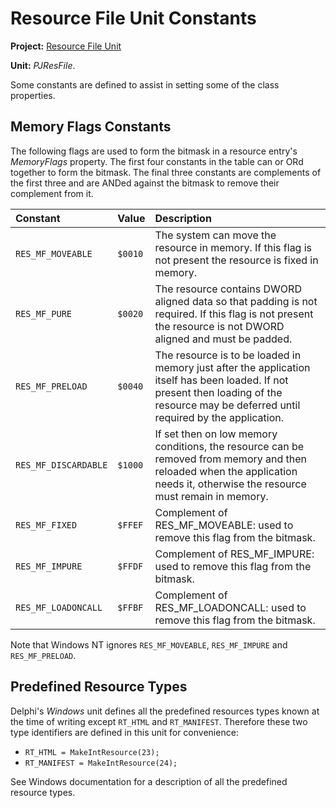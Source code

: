 # Resource File Unit Constants

**Project:** [Resource File Unit](../API.md)

**Unit:** _PJResFile_.

Some constants are defined to assist in setting some of the class properties.

## Memory Flags Constants ##

The following flags are used to form the bitmask in a resource entry's _MemoryFlags_ property. The first four constants in the table can or ORd together to form the bitmask. The final three constants are complements of the first three and are ANDed against the bitmask to remove their complement from it.

| **Constant** | **Value** | **Description** |
|:-------------|:----------|:----------------|
| `RES_MF_MOVEABLE` | `$0010` | The system can move the resource in memory. If this flag is not present the resource is fixed in memory. |
| `RES_MF_PURE` | `$0020` | The resource contains DWORD aligned data so that padding is not required. If this flag is not present the resource is not DWORD aligned and must be padded. |
| `RES_MF_PRELOAD` | `$0040` | The resource is to be loaded in memory just after the application itself has been loaded. If not present then loading of the resource may be deferred until required by the application. |
| `RES_MF_DISCARDABLE` | `$1000` | If set then on low memory conditions, the resource can be removed from memory and then reloaded when the application needs it, otherwise the resource must remain in memory. |
| `RES_MF_FIXED` | `$FFEF` | Complement of RES\_MF\_MOVEABLE: used to remove this flag from the bitmask. |
| `RES_MF_IMPURE` | `$FFDF` | Complement of RES\_MF\_IMPURE: used to remove this flag from the bitmask. |
| `RES_MF_LOADONCALL` | `$FFBF` | Complement of RES\_MF\_LOADONCALL: used to remove this flag from the bitmask. |

Note that Windows NT ignores `RES_MF_MOVEABLE`, `RES_MF_IMPURE` and `RES_MF_PRELOAD`.

## Predefined Resource Types ##

Delphi's _Windows_ unit defines all the predefined resources types known at the time of writing except `RT_HTML` and `RT_MANIFEST`. Therefore these two type identifiers are defined in this unit for convenience:

* `RT_HTML = MakeIntResource(23);`
* `RT_MANIFEST = MakeIntResource(24);`

See Windows documentation for a description of all the predefined resource types.
